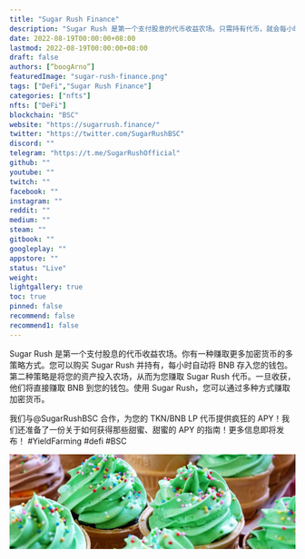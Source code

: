 ```yaml
---
title: "Sugar Rush Finance"
description: "Sugar Rush 是第一个支付股息的代币收益农场。只需持有代币，就会每小时自动向您的钱包支付 BNB。"
date: 2022-08-19T00:00:00+08:00
lastmod: 2022-08-19T00:00:00+08:00
draft: false
authors: [“boogArno”]
featuredImage: "sugar-rush-finance.png"
tags: ["DeFi","Sugar Rush Finance"]
categories: ["nfts"]
nfts: ["DeFi"]
blockchain: "BSC"
website: "https://sugarrush.finance/"
twitter: "https://twitter.com/SugarRushBSC"
discord: ""
telegram: "https://t.me/SugarRushOfficial"
github: ""
youtube: ""
twitch: ""
facebook: ""
instagram: ""
reddit: ""
medium: ""
steam: ""
gitbook: ""
googleplay: ""
appstore: ""
status: "Live"
weight: 
lightgallery: true
toc: true
pinned: false
recommend: false
recommend1: false
---
```

Sugar Rush 是第一个支付股息的代币收益农场。你有一种赚取更多加密货币的多策略方式。您可以购买 Sugar Rush 并持有，每小时自动将 BNB 存入您的钱包。第二种策略是将您的资产投入农场，从而为您赚取 Sugar Rush 代币。一旦收获，他们将直接赚取 BNB 到您的钱包。使用 Sugar Rush，您可以通过多种方式赚取加密货币。

我们与@SugarRushBSC 合作，为您的 TKN/BNB LP 代币提供疯狂的 APY！我们还准备了一份关于如何获得那些甜蜜、甜蜜的 APY 的指南！更多信息即将发布！
#YieldFarming #defi #BSC

![1500x500](1500x500.jpg)

